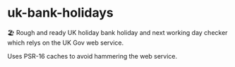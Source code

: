 # uk-bank-holidays
🏖
Rough and ready UK holiday bank holiday and next working day checker which relys on the UK Gov web service.

Uses PSR-16 caches to avoid hammering the web service.
